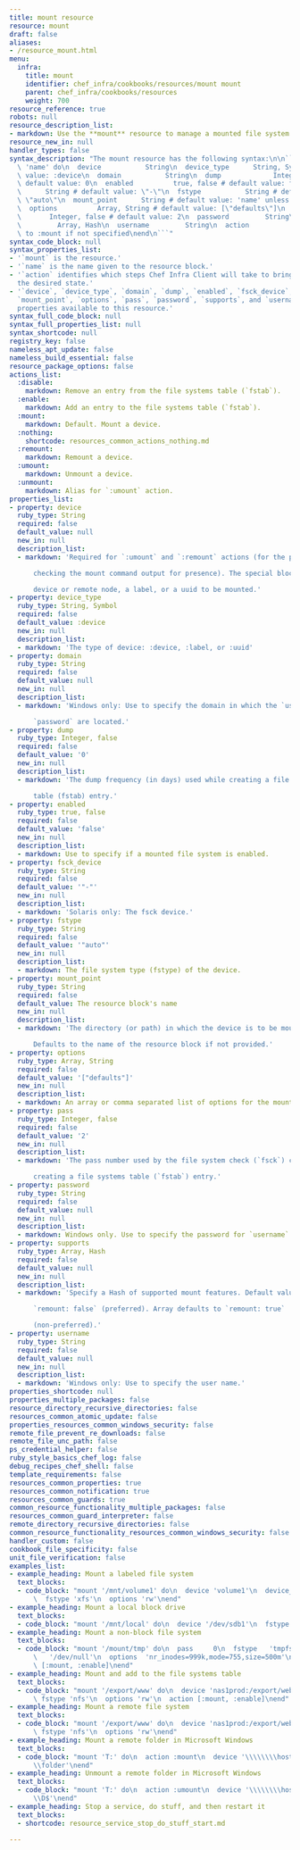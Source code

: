 ```yaml
---
title: mount resource
resource: mount
draft: false
aliases:
- /resource_mount.html
menu:
  infra:
    title: mount
    identifier: chef_infra/cookbooks/resources/mount mount
    parent: chef_infra/cookbooks/resources
    weight: 700
resource_reference: true
robots: null
resource_description_list:
- markdown: Use the **mount** resource to manage a mounted file system.
resource_new_in: null
handler_types: false
syntax_description: "The mount resource has the following syntax:\n\n``` ruby\nmount\
  \ 'name' do\n  device           String\n  device_type      String, Symbol # default\
  \ value: :device\n  domain           String\n  dump             Integer, false #\
  \ default value: 0\n  enabled          true, false # default value: false\n  fsck_device\
  \      String # default value: \"-\"\n  fstype           String # default value:\
  \ \"auto\"\n  mount_point      String # default value: 'name' unless specified\n\
  \  options          Array, String # default value: [\"defaults\"]\n  pass      \
  \       Integer, false # default value: 2\n  password         String\n  supports\
  \         Array, Hash\n  username         String\n  action           Symbol # defaults\
  \ to :mount if not specified\nend\n```"
syntax_code_block: null
syntax_properties_list:
- '`mount` is the resource.'
- '`name` is the name given to the resource block.'
- '`action` identifies which steps Chef Infra Client will take to bring the node into
  the desired state.'
- '`device`, `device_type`, `domain`, `dump`, `enabled`, `fsck_device`, `fstype`,
  `mount_point`, `options`, `pass`, `password`, `supports`, and `username` are the
  properties available to this resource.'
syntax_full_code_block: null
syntax_full_properties_list: null
syntax_shortcode: null
registry_key: false
nameless_apt_update: false
nameless_build_essential: false
resource_package_options: false
actions_list:
  :disable:
    markdown: Remove an entry from the file systems table (`fstab`).
  :enable:
    markdown: Add an entry to the file systems table (`fstab`).
  :mount:
    markdown: Default. Mount a device.
  :nothing:
    shortcode: resources_common_actions_nothing.md
  :remount:
    markdown: Remount a device.
  :umount:
    markdown: Unmount a device.
  :unmount:
    markdown: Alias for `:umount` action.
properties_list:
- property: device
  ruby_type: String
  required: false
  default_value: null
  new_in: null
  description_list:
  - markdown: 'Required for `:umount` and `:remount` actions (for the purpose of

      checking the mount command output for presence). The special block

      device or remote node, a label, or a uuid to be mounted.'
- property: device_type
  ruby_type: String, Symbol
  required: false
  default_value: :device
  new_in: null
  description_list:
  - markdown: 'The type of device: :device, :label, or :uuid'
- property: domain
  ruby_type: String
  required: false
  default_value: null
  new_in: null
  description_list:
  - markdown: 'Windows only: Use to specify the domain in which the `username` and

      `password` are located.'
- property: dump
  ruby_type: Integer, false
  required: false
  default_value: '0'
  new_in: null
  description_list:
  - markdown: 'The dump frequency (in days) used while creating a file systems

      table (fstab) entry.'
- property: enabled
  ruby_type: true, false
  required: false
  default_value: 'false'
  new_in: null
  description_list:
  - markdown: Use to specify if a mounted file system is enabled.
- property: fsck_device
  ruby_type: String
  required: false
  default_value: '"-"'
  new_in: null
  description_list:
  - markdown: 'Solaris only: The fsck device.'
- property: fstype
  ruby_type: String
  required: false
  default_value: '"auto"'
  new_in: null
  description_list:
  - markdown: The file system type (fstype) of the device.
- property: mount_point
  ruby_type: String
  required: false
  default_value: The resource block's name
  new_in: null
  description_list:
  - markdown: 'The directory (or path) in which the device is to be mounted.

      Defaults to the name of the resource block if not provided.'
- property: options
  ruby_type: Array, String
  required: false
  default_value: '["defaults"]'
  new_in: null
  description_list:
  - markdown: An array or comma separated list of options for the mount.
- property: pass
  ruby_type: Integer, false
  required: false
  default_value: '2'
  new_in: null
  description_list:
  - markdown: 'The pass number used by the file system check (`fsck`) command while

      creating a file systems table (`fstab`) entry.'
- property: password
  ruby_type: String
  required: false
  default_value: null
  new_in: null
  description_list:
  - markdown: Windows only. Use to specify the password for `username`.
- property: supports
  ruby_type: Array, Hash
  required: false
  default_value: null
  new_in: null
  description_list:
  - markdown: 'Specify a Hash of supported mount features. Default value:

      `remount: false` (preferred). Array defaults to `remount: true`

      (non-preferred).'
- property: username
  ruby_type: String
  required: false
  default_value: null
  new_in: null
  description_list:
  - markdown: 'Windows only: Use to specify the user name.'
properties_shortcode: null
properties_multiple_packages: false
resource_directory_recursive_directories: false
resources_common_atomic_update: false
properties_resources_common_windows_security: false
remote_file_prevent_re_downloads: false
remote_file_unc_path: false
ps_credential_helper: false
ruby_style_basics_chef_log: false
debug_recipes_chef_shell: false
template_requirements: false
resources_common_properties: true
resources_common_notification: true
resources_common_guards: true
common_resource_functionality_multiple_packages: false
resources_common_guard_interpreter: false
remote_directory_recursive_directories: false
common_resource_functionality_resources_common_windows_security: false
handler_custom: false
cookbook_file_specificity: false
unit_file_verification: false
examples_list:
- example_heading: Mount a labeled file system
  text_blocks:
  - code_block: "mount '/mnt/volume1' do\n  device 'volume1'\n  device_type :label\n\
      \  fstype 'xfs'\n  options 'rw'\nend"
- example_heading: Mount a local block drive
  text_blocks:
  - code_block: "mount '/mnt/local' do\n  device '/dev/sdb1'\n  fstype 'ext3'\nend"
- example_heading: Mount a non-block file system
  text_blocks:
  - code_block: "mount '/mount/tmp' do\n  pass     0\n  fstype   'tmpfs'\n  device\
      \   '/dev/null'\n  options  'nr_inodes=999k,mode=755,size=500m'\n  action  \
      \ [:mount, :enable]\nend"
- example_heading: Mount and add to the file systems table
  text_blocks:
  - code_block: "mount '/export/www' do\n  device 'nas1prod:/export/web_sites'\n \
      \ fstype 'nfs'\n  options 'rw'\n  action [:mount, :enable]\nend"
- example_heading: Mount a remote file system
  text_blocks:
  - code_block: "mount '/export/www' do\n  device 'nas1prod:/export/web_sites'\n \
      \ fstype 'nfs'\n  options 'rw'\nend"
- example_heading: Mount a remote folder in Microsoft Windows
  text_blocks:
  - code_block: "mount 'T:' do\n  action :mount\n  device '\\\\\\\\hostname.example.com\\\
      \\folder'\nend"
- example_heading: Unmount a remote folder in Microsoft Windows
  text_blocks:
  - code_block: "mount 'T:' do\n  action :umount\n  device '\\\\\\\\hostname.example.com\\\
      \\D$'\nend"
- example_heading: Stop a service, do stuff, and then restart it
  text_blocks:
  - shortcode: resource_service_stop_do_stuff_start.md

---
```


